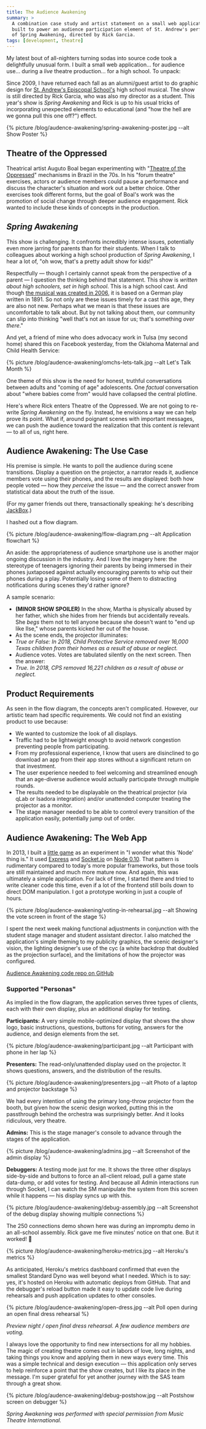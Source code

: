 ```yaml
---
title: The Audience Awakening
summary: >
  A combination case study and artist statement on a small web application I
  built to power an audience participation element of St. Andrew's performance
  of Spring Awakening, directed by Rick Garcia.
tags: [development, theatre]
---
```


My latest bout of all-nighters turning sodas into source code took a
delightfully unusual form. I built a small web application... for audience
use... during a *live* theatre production... for a high school. To unpack:

Since 2009, I have returned each fall as an alumni/guest artist to do graphic
design for [St. Andrew's Episcopal School's](https://www.sasaustin.org/) high
school musical. The show is still directed by Rick Garcia, who was also my
director as a student. This year's show is *Spring Awakening* and Rick is up to
his usual tricks of incorporating unexpected elements to educational (and "how
the hell are we gonna pull this one off?") effect.

{% picture /blog/audence-awakening/spring-awakening-poster.jpg --alt Show Poster %}

## Theatre of the Oppressed

Theatrical artist Auguto Boal began experimenting with
"[Theatre of the Oppressed](https://en.wikipedia.org/wiki/Theatre_of_the_Oppressed)"
mechanisms in Brazil in the 70s. In his "forum theatre" exercises, actors or
audience members could pause a performance and discuss the character's situation
and work out a better choice. Other exercises took different forms, but the goal
of Boal's work was the promotion of social change through deeper audience
engagement. Rick wanted to include these kinds of concepts in the production.

## *Spring Awakening*

This show is challenging. It confronts incredibly intense issues, potentially
even more jarring for parents than for their students. When I talk to colleagues
about working a high school production of *Spring Awakening*, I hear a lot of,
"oh wow, that's a pretty adult show for kids!"

Respectfully — though I certainly cannot speak from the perspective of a parent
— I question the thinking behind that statement. This show is *written about
high schoolers, set in high school*. This is a high school cast. And though
[the musical was created in 2006](https://en.wikipedia.org/wiki/Spring_Awakening_(musical)),
it is based on a German play written in 1891. So not only are these issues
timely for a cast this age, they are also not new. Perhaps what we  mean is that
these issues are uncomfortable to talk about. But by not talking about them, our
community can slip into thinking "well that's not an issue for us; that's
something *over there*."

And yet, a friend of mine who does advocacy work in Tulsa (my second home)
shared this on Facebook yesterday, from the Oklahoma Maternal and Child Health
Service:

{% picture /blog/audence-awakening/omchs-lets-talk.jpg --alt Let's Talk Month %}

One theme of this show is the need for honest, truthful conversations between
adults and "coming of age" adolescents. One *factual* conversation about "where
babies come from" would have collapsed the central plotline.

Here's where Rick enters Theatre of the Oppressed. We are not going to re-write
*Spring Awakening* on the fly. Instead, he envisions a way we can help prove its
point. What if, around poignant scenes with important messages, we can push the
audience toward the realization that this content *is* relevant — to all of us,
right here.

## Audience Awakening: The Use Case

His premise is simple. He wants to poll the audience during scene transitions.
Display a question on the projector, a narrator reads it, audience members vote
using their phones, and the results are displayed: both how people voted — how
they *perceive* the issue — and the correct answer from statistical data about
the *truth* of the issue.

(For my gamer friends out there, transactionally speaking: he's describing
[JackBox](https://jackboxgames.com).)

I hashed out a flow diagram.

{% picture /blog/audence-awakening/flow-diagram.png --alt Application flowchart %}

An aside: the appropriateness of audience smartphone use is another major
ongoing discussion in the industry. And I love the imagery here: the stereotype
of teenagers ignoring their parents by being immersed in their phones juxtaposed
against actually encouraging parents to whip out their phones during a play.
Potentially losing some of them to distracting notifications during scenes
they'd rather ignore?

A sample scenario:

- **(MINOR SHOW SPOILER)** In the show, Martha is physically abused by her
  father, which she hides from her friends but accidentally reveals. She *begs*
  them not to tell anyone because she doesn't want to "end up like Ilse," whose
  parents kicked her out of the house.
- As the scene ends, the projector illuminates:
- *True or False: In 2018, Child Protective Service removed over 16,000 Texas
  children from their homes as a result of abuse or neglect.*
- Audience votes. Votes are tabulated silently on the next screen. Then the answer:
- *True. In 2018, CPS removed 16,221 children as a result of abuse or neglect.*

## Product Requirements

As seen in the flow diagram, the concepts aren't complicated. However, our
artistic team had specific requirements. We could not find an existing product
to use because:

- We wanted to customize the look of all displays.
- Traffic had to be lightweight enough to avoid network congestion preventing
  people from participating.
- From my professional experience, I know that users are disinclined to go
  download an app from their app stores without a significant return on that
  investment.
- The user experience needed to feel welcoming and streamlined enough that an
  age-diverse audience would actually participate through multiple rounds.
- The results needed to be displayable on the theatrical projector (via qLab or
  Isadora integration) and/or unattended computer treating the projector as a
  monitor.
- The stage manager needed to be able to control every transition of the
  application easily, potentially jump out of order.

## Audience Awakening: The Web App

In 2013, I built a [little game](https://tsmith512.github.io/scrummy/) as an
experiment in "I wonder what this 'Node' thing is." It used
[Express](https://expressjs.com/) and [Socket.io](https://socket.io/) on
[Node 0.10](https://nodejs.org/en/). That pattern is rudimentary compared to
today's more popular frameworks, but those tools are still maintained and much
more mature now. And again, this was ultimately a simple application. For lack
of time, I started there and tried to write cleaner code this time, even if a
lot of the frontend still boils down to direct DOM manipulation. I got a
prototype working in just a couple of hours.

{% picture /blog/audence-awakening/voting-in-rehearsal.jpg --alt Showing the vote screen in front of the stage %}

I spent the next week making functional adjustments in conjunction with the
student stage manager and student assistant director. I also matched the
application's simple theming to my publicity graphics, the scenic designer's
vision, the lighting designer's use of the cyc (a white backdrop that doubled as
the projection surface), and the limitations of how the projector was
configured.

[Audience Awakening code repo on GitHub](https://github.com/tsmith512/audience-awakening)

### Supported "Personas"

As implied in the flow diagram, the application serves three types of clients,
each with their own display, plus an additional display for testing.

**Participants:** A very simple mobile-optimized display that shows the show
logo, basic instructions, questions, buttons for voting, answers for the
audience, and design elements from the set.

{% picture /blog/audence-awakening/participant.jpg --alt Participant with phone in her lap %}

**Presenters:** The read-only/unattended display used on the projector. It
shows questions, answers, and the distribution of the results.

{% picture /blog/audence-awakening/presenters.jpg --alt Photo of a laptop and projector backstage %}

We had every intention of using the primary long-throw projector from the booth,
but given how the scenic design worked, putting this in the passthrough behind
the orchestra was surprisingly better. And it looks ridiculous, very theatre.

**Admins:** This is the stage manager's console to advance through the stages of
the application.

{% picture /blog/audence-awakening/admins.jpg --alt Screenshot of the admin display %}

**Debuggers:** A testing mode just for me. It shows the three other displays
side-by-side and buttons to force an all-client reload, pull a game state
data-dump, or add votes for testing. And because all Admin interactions run
through Socket, I can watch the SM manipulate the system from this screen while
it happens — his display syncs up with this.

{% picture /blog/audence-awakening/debug-assembly.jpg --alt Screenshot of the debug display showing multiple connections %}

The 250 connections demo shown here was during an impromptu demo in an
all-school assembly. Rick gave me five minutes' notice on that one. But it
worked! 🎉

{% picture /blog/audence-awakening/heroku-metrics.jpg --alt Heroku's metrics %}

As anticipated, Heroku's metrics dashboard confirmed that even the smallest
Standard Dyno was well beyond what I needed. Which is to say: yes, it's hosted
on Heroku with automatic deploys from GitHub. That and the debugger's reload
button made it easy to update code live during rehearsals and push application
updates to other consoles.

{% picture /blog/audence-awakening/open-dress.jpg --alt Poll open during an open final dress rehearsal %}

*Preview night / open final dress rehearsal. A few audience members are voting.*

I always love the opportunity to find new intersections for all my hobbies. The
magic of creating theatre comes out in labors of love, long nights, and taking
things you know and applying them in new ways every time. This was a simple
technical and design execution — this application only serves to help reinforce
a point that the show creates, but I like its place in the message. I'm super
grateful for yet another journey with the SAS team through a great show.

{% picture /blog/audence-awakening/debug-postshow.jpg --alt Postshow screen on debugger %}

*Spring Awakening was performed with special permission from Music Theatre International.*
